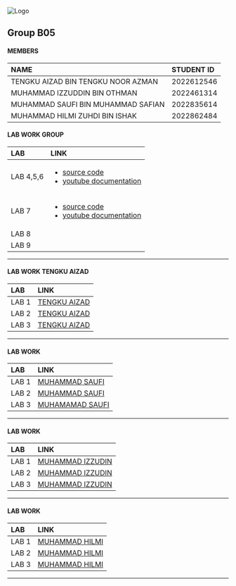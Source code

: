 
![Logo](https://media2.giphy.com/media/v1.Y2lkPTc5MGI3NjExa2VycHB6aTJkd2drNTNoZnRvOWp2NHM4dnp5cmd6NjkzNG9uaThvbyZlcD12MV9pbnRlcm5hbF9naWZfYnlfaWQmY3Q9Zw/Lopx9eUi34rbq/giphy.webp)
## Group B05

#### MEMBERS



| NAME | STUDENT ID                |
| :-------- | :------------------------- |
| TENGKU AIZAD BIN TENGKU NOOR AZMAN | 2022612546|
| MUHAMMAD IZZUDDIN BIN OTHMAN | 2022461314|
| MUHAMMAD SAUFI BIN MUHAMMAD SAFIAN | 2022835614|
| MUHAMMAD HILMI ZUHDI BIN ISHAK | 2022862484|


#### LAB WORK GROUP

| LAB |               LINK     |
| :--------|     :-------      |
| LAB 4,5,6     |<ul><li>[source code](https://github.com/MSaufi23/flutter-firebase)</li><li>[youtube documentation](https://youtu.be/j9DUqGXPnCo)</li></ul>|
| LAB 7         |<ul><li>[source code](https://github.com/MSaufi23/flutter-firebase)</li><li>[youtube documentation](https://youtu.be/j9DUqGXPnCo)</li></ul>|
| LAB 8         |          |
| LAB 9         |          |

_____________________________________________________________________________________________________________

#### LAB WORK TENGKU AIZAD


| LAB |               LINK     |
| :--------|     :-------      |
| LAB 1           |    [TENGKU AIZAD](https://t.me/c/1268048899/34297?thread=33987)|
| LAB 2           |    [TENGKU AIZAD](https://t.me/c/1268048899/34228?thread=33988)|
| LAB 3           |    [TENGKU AIZAD](https://www.youtube.com/watch?v=K4DOyUvqLDU) |

______________________________________________________________________________________________________________

#### LAB WORK 


| LAB |               LINK     |
| :--------|     :-------      |
| LAB 1           |    [MUHAMMAD SAUFI](https://t.me/c/1268048899/34331?thread=33987)|
| LAB 2           |    [MUHAMMAD SAUFI](https://t.me/c/1268048899/34443?thread=33988)|
| LAB 3           |    [MUHAMAMAD SAUFI](https://t.me/c/1268048899/37653?thread=34431)|

______________________________________________________________________________________________________________
#### LAB WORK 


| LAB |               LINK     |
| :--------|     :-------      |
| LAB 1           |    [MUHAMMAD IZZUDIN](https://t.me/c/1268048899/34630?thread=33987)|
| LAB 2           |    [MUHAMMAD IZZUDIN](https://t.me/c/1268048899/37655?thread=33988)|
| LAB 3           |    [MUHAMMAD IZZUDIN]()|

______________________________________________________________________________________________________________
#### LAB WORK 


| LAB |               LINK     |
| :--------|     :-------      |
| LAB 1           |    [MUHAMMAD HILMI]()|
| LAB 2           |    [MUHAMMAD HILMI](https://t.me/c/1268048899/37657?thread=33988)|
| LAB 3           |    [MUHAMMAD HILMI](https://t.me/c/1268048899/37668?thread=34431)|

______________________________________________________________________________________________________________


